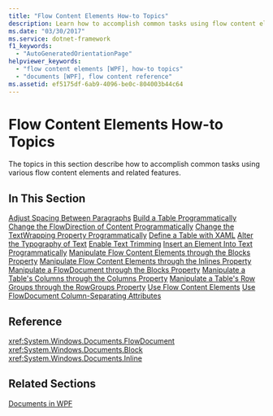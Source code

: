 ```yaml
---
title: "Flow Content Elements How-to Topics"
description: Learn how to accomplish common tasks using flow content elements in your Windows Presentation Foundation (WPF) applications.
ms.date: "03/30/2017"
ms.service: dotnet-framework
f1_keywords: 
  - "AutoGeneratedOrientationPage"
helpviewer_keywords: 
  - "flow content elements [WPF], how-to topics"
  - "documents [WPF], flow content reference"
ms.assetid: ef5175df-6ab9-4096-be0c-804003b44c64
---
```

# Flow Content Elements How-to Topics

The topics in this section describe how to accomplish common tasks using various flow content elements and related features.

## In This Section

[Adjust Spacing Between Paragraphs](how-to-adjust-spacing-between-paragraphs.md)
[Build a Table Programmatically](how-to-build-a-table-programmatically.md)
[Change the FlowDirection of Content Programmatically](how-to-change-the-flowdirection-of-content-programmatically.md)
[Change the TextWrapping Property Programmatically](how-to-change-the-textwrapping-property-programmatically.md)
[Define a Table with XAML](how-to-define-a-table-with-xaml.md)
[Alter the Typography of Text](how-to-alter-the-typography-of-text.md)
[Enable Text Trimming](how-to-enable-text-trimming.md)
[Insert an Element Into Text Programmatically](how-to-insert-an-element-into-text-programmatically.md)
[Manipulate Flow Content Elements through the Blocks Property](how-to-manipulate-flow-content-elements-through-the-blocks-property.md)
[Manipulate Flow Content Elements through the Inlines Property](how-to-manipulate-flow-content-elements-through-the-inlines-property.md)
[Manipulate a FlowDocument through the Blocks Property](how-to-manipulate-a-flowdocument-through-the-blocks-property.md)
[Manipulate a Table's Columns through the Columns Property](how-to-manipulate-table-columns-through-the-columns-property.md)
[Manipulate a Table's Row Groups through the RowGroups Property](how-to-manipulate-table-row-groups-through-the-rowgroups-property.md)
[Use Flow Content Elements](how-to-use-flow-content-elements.md)
[Use FlowDocument Column-Separating Attributes](how-to-use-flowdocument-column-separating-attributes.md)

## Reference

<xref:System.Windows.Documents.FlowDocument>
  <xref:System.Windows.Documents.Block>
  <xref:System.Windows.Documents.Inline>

## Related Sections

[Documents in WPF](documents-in-wpf.md)
